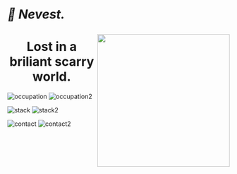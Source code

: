 # <p><i>🖤 Nevest.</p></i>

<img align="right" src="https://avatars.githubusercontent.com/u/87545167?v=4" width="300" height="300" />
<h1 align="center">Lost in a briliant scarry world.</h1>

![occupation](https://cdn.discordapp.com/attachments/938269956838158336/938269977365057566/Occupation.png)
![occupation2](https://cdn.discordapp.com/attachments/938269956838158336/938269977578979328/Occupation2.png)

![stack](https://cdn.discordapp.com/attachments/938269956838158336/938271122405871636/Stack.png)
![stack2](https://media.discordapp.net/attachments/938269956838158336/938269976727535656/Stack2.png)

![contact](https://cdn.discordapp.com/attachments/938269956838158336/938269976933068830/Contact.png)
![contact2](https://cdn.discordapp.com/attachments/938269956838158336/938269977146974218/Contact2.png)
